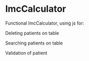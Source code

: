 # ImcCalculator

Functional ImcCalculator, using js for: 

Deleting patients on table

Searching patients on table

Validation of patient

